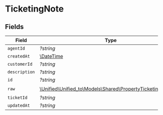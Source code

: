 # TicketingNote


## Fields

| Field                                                                                                         | Type                                                                                                          | Required                                                                                                      | Description                                                                                                   |
| ------------------------------------------------------------------------------------------------------------- | ------------------------------------------------------------------------------------------------------------- | ------------------------------------------------------------------------------------------------------------- | ------------------------------------------------------------------------------------------------------------- |
| `agentId`                                                                                                     | *?string*                                                                                                     | :heavy_minus_sign:                                                                                            | N/A                                                                                                           |
| `createdAt`                                                                                                   | [\DateTime](https://www.php.net/manual/en/class.datetime.php)                                                 | :heavy_minus_sign:                                                                                            | N/A                                                                                                           |
| `customerId`                                                                                                  | *?string*                                                                                                     | :heavy_minus_sign:                                                                                            | N/A                                                                                                           |
| `description`                                                                                                 | *?string*                                                                                                     | :heavy_minus_sign:                                                                                            | N/A                                                                                                           |
| `id`                                                                                                          | *?string*                                                                                                     | :heavy_minus_sign:                                                                                            | N/A                                                                                                           |
| `raw`                                                                                                         | [\Unified\Unified_to\Models\Shared\PropertyTicketingNoteRaw](../../models/shared/PropertyTicketingNoteRaw.md) | :heavy_check_mark:                                                                                            | N/A                                                                                                           |
| `ticketId`                                                                                                    | *?string*                                                                                                     | :heavy_minus_sign:                                                                                            | N/A                                                                                                           |
| `updatedAt`                                                                                                   | *?string*                                                                                                     | :heavy_minus_sign:                                                                                            | N/A                                                                                                           |